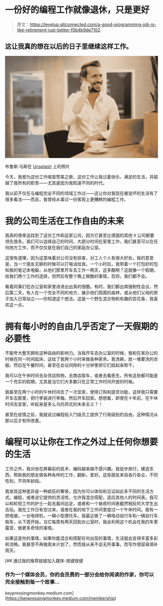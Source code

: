 # 一份好的编程工作就像退休，只是更好

> 原文：<https://levelup.gitconnected.com/a-good-programming-job-is-like-retirement-just-better-f0b4b9de7102>

## 这让我真的想在以后的日子里继续这样工作。

![](img/ab4e1be6ff241af81dc643b22d111cb6.png)

布鲁斯·马斯在 [Unsplash](https://unsplash.com?utm_source=medium&utm_medium=referral) 上的照片

今天，我想为这份工作唱首赞美之歌，这份工作让我过着快乐、满足的生活，并超越了我所有的职责——尤其是因为我知道不同的时代。

我以前不仅在与编程完全不同的领域工作过——这让你对我现在被宠坏的生活有了很多看法——而且，我曾经从事过一份客观上更糟糕的编程工作。

# 我的公司生活在工作自由的未来

我真的很幸运找到了这份工作和这家公司，因为它甚至比德国的其他 it 公司都要领先很多。我们可以选择自己的时间，大部分时间在家里工作，我们甚至可以在任何地方工作，而不仅仅是在我们自己的家庭办公室。

这很有道理，因为这意味着对公司没有损害，对工人个人有很大好处。我的意思是，当一个朋友无聊的时候可以打电话给我，一个小时后，我带着一个打包好的包和我的笔记本电脑，从他们那里开车去工作一两天，这多酷啊？这就像一个假期，给我们两个工作的选择，但然后有整个晚上做酷的事情，否则，我们都不会。

看着同事们在办公室和家里进进出出真的很酷。有时，我们都出席强制性会议，然后第二天，有人在一个完全不同的地方，展示他们周围的森林，或从他们父母的房子加入日常站立——你知道这个想法。这是一个野生混合物和有趣的百花香，我喜欢这一点。

# 拥有每小时的自由几乎否定了一天假期的必要性

不能夸大整天拥有这种自由的影响力。当我开车去办公室的时候，我和在家办公的时候在同一时间起床，这给了我两个小时来做各种家务。我洗碗，放一堆要洗的衣服，然后在午餐时间，甚至在会议间隙的十分钟里把它们挂起来晾干。

我可以在午休时间去杂货店购物，去商店取车，或者去看医生。所有这些都可能是一个充实的假期，尤其是当它们大多数只在正常工作时间开放的时候。

我甚至在两个小时的午休时间去了一次宜家，使用订购和提货功能，这样我只需要开车去那里，把行李装进行李箱，然后开车回家。想想看，即使在十年前，在午休时间去宜家，听起来是多么乌托邦式的未来主义？！

甚至在疫情之前，我就说过编程给入门级员工提供了行政级别的自由，这种情况从那以后才有所改善。

# 编程可以让你在工作之外过上任何你想要的生活

工作之外，我对坐在屏幕前的技术、编码越来越不感兴趣。我徒步旅行，建造东西，帮助我的朋友做各种各样的工作，翻新，爱好。这些朋友来自各行各业，不同性别，不同年龄段。

我发现这种差异是一种疯狂的奢侈，因为你可以体验和见证如此多不同的生活方式。编程，或者说它提供的灵活性，允许我混合搭配，适应其他人的时间表。我可以和轮班工作的护士一起去晨间远足，或者和一个昼夜时间表截然相反的大学生出去玩。我在工作日有空过来，或者在我的地下工作间里度过一个午休时间。我有一把电锯，一台电焊机，一辆小型摩托车。我最近做了一辆电动自行车和一辆自行车拖车，从下周开始，当它每周有两天回到办公室时，我会利用这个机会在我的车里露营，做更多奇怪的事情。

如果这是你的事情，如果你能混合和搭配任何出现的事情，生活就会变得丰富多彩和流畅。我甚至不再做周末计划了，然而我从来不会无所事事。而写作很容易填补雨天。

[](https://keypressingmonkey.medium.com/membership) [## 通过我的推荐链接加入媒体-按键按键

### 作为一个媒体会员，你的会员费的一部分会给你阅读的作家，你可以完全接触到每一个故事…

keypressingmonkey.medium.com](https://keypressingmonkey.medium.com/membership)